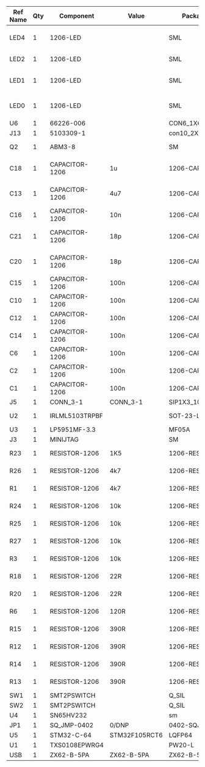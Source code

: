 Ref Name|Qty|Component|Value|Package|Order ID|
| --- | --- | --- | --- | --- | --- |
LED4|1|1206-LED||SML|KP-3216SGD (KIN) RoHS 1206 3.2x1.6mm GRE|
LED2|1|1206-LED||SML|KP-3216ID (KIN) RoHS 1206 3.2x1.6mm RED|
LED1|1|1206-LED||SML|KP-3216YD (KIN) RoHS 1206 3.2x1.6mm YEL|
LED0|1|1206-LED||SML|KP-3216YD (KIN) RoHS 1206 3.2x1.6mm YEL|
U6|1|66226-006||CON6_1X6_U_FCI||
J13|1|5103309-1||con10_2X5_S4||
Q2|1|ABM3-8||SM|ABM3-8.000MHZ-D2Y-T|
C18|1|CAPACITOR-1206|1u|1206-CAP|CC1206KKX7R7BB105 (YAG) RoHS 1uF 10% 16V X7R|
C13|1|CAPACITOR-1206|4u7|1206-CAP|CL31B475KAHNNNE (SAM) RoHS 4.7uF 10% 25V|
C16|1|CAPACITOR-1206|10n|1206-CAP|CC1206KRX7R9BB104|
C21|1|CAPACITOR-1206|18p|1206-CAP|CL31C180JBCNNNC (SAM) RoHS 18pF 5% 50V NP0|
C20|1|CAPACITOR-1206|18p|1206-CAP|CL31C180JBCNNNC (SAM) RoHS 18pF 5% 50V NP0|
C15|1|CAPACITOR-1206|100n|1206-CAP|CC1206KRX7R9BB104|
C10|1|CAPACITOR-1206|100n|1206-CAP|CC1206KRX7R9BB104|
C12|1|CAPACITOR-1206|100n|1206-CAP|CC1206KRX7R9BB104|
C14|1|CAPACITOR-1206|100n|1206-CAP|CC1206KRX7R9BB104|
C6|1|CAPACITOR-1206|100n|1206-CAP|CC1206KRX7R9BB104|
C2|1|CAPACITOR-1206|100n|1206-CAP|CC1206KRX7R9BB104|
C1|1|CAPACITOR-1206|100n|1206-CAP|CC1206KRX7R9BB104|
J5|1|CONN_3-1|CONN_3-1|SIP1X3_100||
U2|1|IRLML5103TRPBF||SOT-23-L|SI2307CDS-T1-GE3 (VIS) RoHS SOT-23|
U3|1|LP5951MF-3.3||MF05A|LP5951MF-3.3|
J3|1|MINIJTAG||SM||
R23|1|RESISTOR-1206|1K5|1206-RES|CR-06JL7---1K5 (VIK) RoHS 1K50 5%|
R26|1|RESISTOR-1206|4k7|1206-RES|CR-06JL7---4K7 (VIK) RoHS 4K70 5%|
R1|1|RESISTOR-1206|4k7|1206-RES|CR-06JL7---4K7 (VIK) RoHS 4K70 5%|
R24|1|RESISTOR-1206|10k|1206-RES|CR-06JL7---10K (VIK) RoHS 10K0 5%|
R25|1|RESISTOR-1206|10k|1206-RES|CR-06JL7---10K (VIK) RoHS 10K0 5%|
R27|1|RESISTOR-1206|10k|1206-RES|CR-06JL7---10K (VIK) RoHS 10K0 5%|
R3|1|RESISTOR-1206|10k|1206-RES|CR-06JL7---10K (VIK) RoHS 10K0 5%|
R18|1|RESISTOR-1206|22R|1206-RES|CR-06JL7---22R (VIK) RoHS 22R0 5%|
R20|1|RESISTOR-1206|22R|1206-RES|CR-06JL7---22R (VIK) RoHS 22R0 5%|
R6|1|RESISTOR-1206|120R|1206-RES|CR-06JL7--120R (VIK) RoHS 120R 5%|
R15|1|RESISTOR-1206|390R|1206-RES|CR-06JL7--390R (VIK) RoHS 390R 5%|
R12|1|RESISTOR-1206|390R|1206-RES|CR-06JL7--390R (VIK) RoHS 390R 5%|
R14|1|RESISTOR-1206|390R|1206-RES|CR-06JL7--390R (VIK) RoHS 390R 5%|
R13|1|RESISTOR-1206|390R|1206-RES|CR-06JL7--390R (VIK) RoHS 390R 5%|
SW1|1|SMT2PSWITCH||Q_SIL|DTSM-32S-B|
SW2|1|SMT2PSWITCH||Q_SIL|DTSM-32S-B|
U4|1|SN65HV232||sm|SN65HVD232QD|
JP1|1|SQ_JMP-0402|0/DNP|0402-SQJMP|on PCB|
U5|1|STM32-C-64|STM32F105RCT6|LQFP64|STM32F105RCT6|
U1|1|TXS0108EPWRG4||PW20-L|TXS0108EPWR|
USB|1|ZX62-B-5PA|ZX62-B-5PA|ZX62-B-5PA|ZX62D-B-5PA8|
